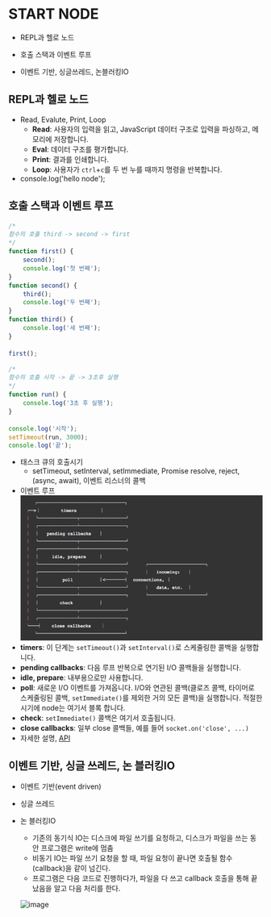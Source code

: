# START NODE

- REPL과 헬로 노드

- 호출 스택과 이벤트 루프

- 이벤트 기반, 싱글쓰레드, 논블러킹IO  
  





## REPL과 헬로 노드

- Read, Evalute, Print, Loop
  - **Read**: 사용자의 입력을 읽고, JavaScript 데이터 구조로 입력을 파싱하고, 메모리에 저장합니다.
  - **Eval**: 데이터 구조를 평가합니다.
  - **Print**: 결과를 인쇄합니다.
  - **Loop**: 사용자가 `ctrl`+`c`를 두 번 누를 때까지 명령을 반복합니다.
- console.log('hello node');  


## 호출 스택과 이벤트 루프

```javascript
/*
함수의 호출 third -> second -> first
*/
function first() {
    second();
    console.log('첫 번째');
}
function second() {
    third();
    console.log('두 번째');
}
function third() {
    console.log('세 번째');
}

first();
```

```javascript
/*
함수의 호출 시작 -> 끝 -> 3초후 실행 
*/
function run() {
    console.log('3초 후 실행');
}

console.log('시작');
setTimeout(run, 3000);
console.log('끝');
```

- 태스크 큐의 호출시기
  - setTimeout, setInterval, setImmediate, Promise resolve, reject, (async, await), 이벤트 리스너의 콜백  
- 이벤트 루프![image](./images/eventloof.png)
- **timers**: 이 단계는 `setTimeout()`과 `setInterval()`로 스케줄링한 콜백을 실행합니다.
- **pending callbacks**: 다음 루프 반복으로 연기된 I/O 콜백들을 실행합니다.
- **idle, prepare**: 내부용으로만 사용합니다.
- **poll**: 새로운 I/O 이벤트를 가져옵니다. I/O와 연관된 콜백(클로즈 콜백, 타이머로 스케줄링된 콜백, `setImmediate()`를 제외한 거의 모든 콜백)을 실행합니다. 적절한 시기에 node는 여기서 블록 합니다.
- **check**: `setImmediate()` 콜백은 여기서 호출됩니다.
- **close callbacks**: 일부 close 콜백들, 예를 들어 `socket.on('close', ...)`
- 자세한 설명, [API](https://nodejs.org/ko/docs/guides/event-loop-timers-and-nexttick/)

## 이벤트 기반, 싱글 쓰레드, 논 블러킹IO

- 이벤트 기반(event driven)

- 싱글 쓰레드

- 논 블러킹IO

  - 기존의 동기식 IO는 디스크에 파일 쓰기를 요청하고, 디스크가 파일을 쓰는 동안 프로그램은 write에 멈춤
  - 비동기 IO는 파일 쓰기 요청을 할 때, 파일 요청이 끝나면 호출될 함수(callback)을 같이 넘긴다.
  - 프로그램은 다음 코드로 진행하다가, 파일을 다 쓰고 callback 호출을 통해 끝났음을 알고 다음 처리를 한다.

  ![image](/Users/sup/Programming/Node.js_workspace/nodejs_inflearn/images/Async.png)


